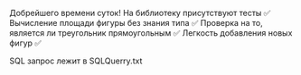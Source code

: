Добрейшего времени суток!
На библиотеку присутствуют тесты ✅
Вычисление площади фигуры без знания типа ✅
Проверка на то, является ли треугольник прямоугольным ✅
Легкость добавления новых фигур ✅

SQL запрос лежит в SQLQuerry.txt
